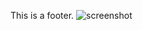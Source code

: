 This is a footer.
![screenshot](https://raw.githubusercontent.com/arminsarkozi/common-components/main/footers/nav-2/screenshot.png)